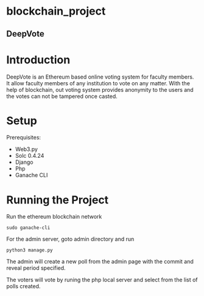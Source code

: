 # blockchain_project
## DeepVote

# Introduction
DeepVote is an Ethereum based online voting system for faculty members. It allow faculty members of any institution to vote on any matter. With the help of blockchain, out voting system provides anonymity to the users and the votes can not be tampered once casted.

# Setup
Prerequisites:
  * Web3.py
  * Solc 0.4.24
  * Django
  * Php
  * Ganache CLI

# Running the Project
Run the ethereum blockchain network
```
sudo ganache-cli
```
For the admin server, goto admin directory and run
```
python3 manage.py
```
The admin will create a new poll from the admin page with the commit and reveal period specified.

The voters will vote by runing the php local server and select from the list of polls created.
